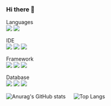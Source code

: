 ### Hi there 👋

<!--
**wookhyunKim/wookhyunKim** is a ✨ _special_ ✨ repository because its `README.md` (this file) appears on your GitHub profile.

Here are some ideas to get you started:

- 🔭 I’m currently working on ...
- 🌱 I’m currently learning ...
- 👯 I’m looking to collaborate on ...
- 🤔 I’m looking for help with ...
- 💬 Ask me about ...
- 📫 How to reach me: ...
- 😄 Pronouns: ...
- ⚡ Fun fact: ...
-->

Languages</br>
 <img src="https://img.shields.io/badge/Swift-F05138?style=flat&logo=Swift&logoColor=white"/> <img src="https://img.shields.io/badge/Dart-0175C2?style=flat&logo=Dart&logoColor=white"/>

 IDE</br>
 <img src="https://img.shields.io/badge/Eclipse-2C2255?style=flat&logo=Eclipseide&logoColor=white"/>
 <img src="https://img.shields.io/badge/Xcode-147EFB?style=flat&logo=xcode&logoColor=white"/>
 <img src="https://img.shields.io/badge/VisualStudioCode-007ACC?style=flat&logo=visualstudiocode&logoColor=white"/>

 Framework</br>
  <img src="https://img.shields.io/badge/Springboot-6DB33F?style=flat&logo=springboot&logoColor=white"/>
 <img src="https://img.shields.io/badge/Spring-6DB33F?style=flat&logo=spring&logoColor=white"/>
 <img src="https://img.shields.io/badge/Flutter-02569B?style=flat&logo=Flutter&logoColor=white"/> 

 Database</br>
 <img src="https://img.shields.io/badge/SQLite-4479A1?style=flat&logo=sqlite&logoColor=white"/>
 <img src="https://img.shields.io/badge/MySQL-003B57?style=flat&logo=mysql&logoColor=white"/>
 <img src="https://img.shields.io/badge/Firebase-FFCA28?style=flat&logo=firebase&logoColor=white"/>


![Anurag's GitHub stats](https://github-readme-stats.vercel.app/api?username=wookhyunKim&anuraghazra&theme=dracula&icons=true)&nbsp;　
![Top Langs](https://github-readme-stats.vercel.app/api/top-langs/?username=wookhyunKim&layout=compact&theme=dracula)


